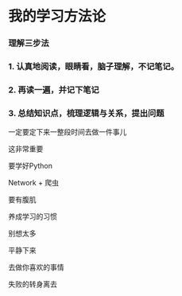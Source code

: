 # 我的学习方法论

### 理解三步法

### 1.  认真地阅读，眼睛看，脑子理解，不记笔记。

### 2. 再读一遍，并记下笔记

### 3. 总结知识点，梳理逻辑与关系，提出问题



一定要定下来一整段时间去做一件事儿

这非常重要

要学好Python

Network + 爬虫

要有腹肌

养成学习的习惯 

别想太多

平静下来

去做你喜欢的事情

失败的转身离去

